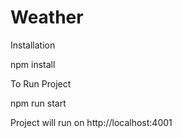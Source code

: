 # Weather

Installation

npm install

To Run Project

npm run start


Project will run on http://localhost:4001

